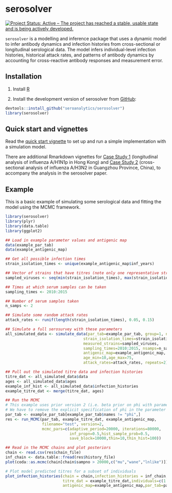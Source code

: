 
<!-- README.md is generated from README.Rmd. Please edit that file -->
serosolver
==========

[![Project Status: Active – The project has reached a stable, usable state and is being actively developed.](https://www.repostatus.org/badges/latest/active.svg)](https://www.repostatus.org/#active)

`serosolver` is a modelling and inference package that uses a dynamic model to infer antibody dynamics and infection histories from cross-sectional or longitudinal serological data. The model infers individual-level infection histories, historical attack rates, and patterns of antibody dynamics by accounting for cross-reactive antibody responses and measurement error.

Installation
------------

1.  Install [R](http://cran.r-project.org)

2.  Install the development version of serosolver from [GitHub](https://github.com/seroanalytics/serosolver):

``` r
devtools::install_github("seroanalytics/serosolver")
library(serosolver)
```

Quick start and vignettes
-------------------------

Read the [quick start vignette](https://seroanalytics.github.io/serosolver/articles/serosolver-quick_start_guide.html) to set up and run a simple implementation with a simulation model.

There are additional Rmarkdown vignettes for [Case Study 1](https://seroanalytics.github.io/serosolver/articles/cs1_vignette.html) (longitudinal analysis of influenza A/H1N1p in Hong Kong) and [Case Study 2](https://seroanalytics.github.io/serosolver/articles/cs2_vignette.html) (cross-sectional analysis of influenza A/H3N2 in Guangzhou Province, China), to accompany the analysis in the serosolver paper.

Example
-------

This is a basic example of simulating some serological data and fitting the model using the MCMC framework.

``` r
library(serosolver)
library(plyr)
library(data.table)
library(ggplot2)

## Load in example parameter values and antigenic map
data(example_par_tab)
data(example_antigenic_map)

## Get all possible infection times
strain_isolation_times <- unique(example_antigenic_map$inf_years)

## Vector of strains that have titres (note only one representative strain per time)
sampled_viruses <- seq(min(strain_isolation_times), max(strain_isolation_times), by=2)

## Times at which serum samples can be taken
sampling_times <- 2010:2015

## Number of serum samples taken
n_samps <- 2

## Simulate some random attack rates
attack_rates <- runif(length(strain_isolation_times), 0.05, 0.15)

## Simulate a full serosurvey with these parameters
all_simulated_data <- simulate_data(par_tab=example_par_tab, group=1, n_indiv=50,
                                  strain_isolation_times=strain_isolation_times,
                                  measured_strains=sampled_viruses,
                                  sampling_times=2010:2015, nsamps=n_samps,
                                  antigenic_map=example_antigenic_map,
                                  age_min=10,age_max=75,
                                  attack_rates=attack_rates, repeats=2)

## Pull out the simulated titre data and infection histories
titre_dat <- all_simulated_data$data
ages <- all_simulated_data$ages
example_inf_hist <- all_simulated_data$infection_histories
example_titre_dat <- merge(titre_dat, ages)

## Run the MCMC
# This example uses prior version 2 (i.e. beta prior on phi with parameters alpha, beta)
# We have to remove the explicit specification of phi in the parameter table
par_tab <- example_par_tab[example_par_tab$names != "phi",]
res <- run_MCMC(par_tab, example_titre_dat, example_antigenic_map, 
                filename="test", version=2,
                mcmc_pars=c(adaptive_period=20000, iterations=80000, 
                            inf_propn=0.5,hist_sample_prob=0.5,
                            save_block=10000,thin=10,thin_hist=100))

## Read in the MCMC chains and plot posteriors
chain <- read.csv(res$chain_file)
inf_chain <- data.table::fread(res$history_file)
plot(coda::as.mcmc(chain[chain$sampno > 20000,c("mu","wane","lnlike")]))

# Plot model predicted titres for a subset of individuals
plot_infection_histories(chain = chain,infection_histories = inf_chain,
                         titre_dat = example_titre_dat,individuals=c(1:4),
                         antigenic_map=example_antigenic_map,par_tab=par_tab)
```

